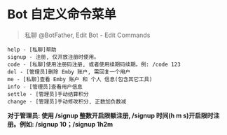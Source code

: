 
# Bot 自定义命令菜单
>
> 私聊 @BotFather, Edit Bot - Edit Commands  

```text  
help - [私聊]帮助
signup - 注册, 仅开放注册时使用。
code - [私聊]使用注册码注册, 或者使用续期码续期。例: /code 123
del - [管理员]删除 Emby 账户, 需回复一个用户
me - [私聊]查看 Emby 账户 和 个人 信息(包含其它工具)
info - [管理员]查看用户信息
settle - [管理员]手动结算积分
change - [管理员]手动修改积分, 正数加负数减
```
  
**对于管理员: 使用 /signup 整数开启限额注册, /signup 时间(h m s)开启限时注册。例如: /signup 10；/signup 1h2m**  